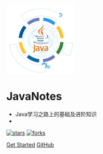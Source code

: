 <img width="180px" src="_media/icon.jpg">

# JavaNotes

> 

* Java学习之路上的基础及进阶知识
* 

[![stars](https://badgen.net/github/stars/zymjava/JavaNotes?icon=github&color=blue)](https://github.com/zymjava/JavaNotes) [![forks](https://badgen.net/github/forks/zymjava/JavaNotes?icon=github&color=green)](https://github.com/zymjava/JavaNotes)

[Get Started](README.md)
[GitHub](https://github.com/zymjava/JavaNotes)